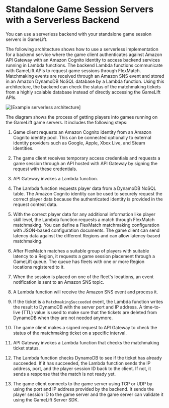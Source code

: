 # Standalone Game Session Servers with a Serverless Backend<a name="gamelift_quickstart_customservers_designbackend_arch_serverless"></a>

You can use a serverless backend with your standalone game session servers in GameLift\.

The following architecture shows how to use a serverless implementation for a backend service where the game client authenticates against Amazon API Gateway with an Amazon Cognito identity to access backend services running in Lambda functions\. The backend Lambda functions communicate with GameLift APIs to request game sessions through FlexMatch\. Matchmaking events are received through an Amazon SNS event and stored in an Amazon DynamoDB NoSQL database by a Lambda function\. Using this architecture, the backend can check the status of the matchmaking tickets from a highly scalable database instead of directly accessing the GameLift APIs\. 

![\[Example serverless architecture\]](http://docs.aws.amazon.com/gamelift/latest/developerguide/images/qs_arch_serverless.png)

The diagram shows the process of getting players into games running on the GameLift game servers\. It includes the following steps:

1. Game client requests an Amazon Cognito identity from an Amazon Cognito identity pool\. This can be connected optionally to external identity providers such as Google, Apple, Xbox Live, and Steam identities\.

1. The game client receives temporary access credentials and requests a game session through an API hosted with API Gateway by signing the request with these credentials\.

1. API Gateway invokes a Lambda function\.

1. The Lambda function requests player data from a DynamoDB NoSQL table\. The Amazon Cognito identity can be used to securely request the correct player data because the authenticated identity is provided in the request context data\.

1. With the correct player data for any additional information like player skill level, the Lambda function requests a match through FlexMatch matchmaking\. You can define a FlexMatch matchmaking configuration with JSON\-based configuration documents\. The game client can send latency data against the different Regions and can allow latency\-based matchmaking\.

1. After FlexMatch matches a suitable group of players with suitable latency to a Region, it requests a game session placement through a GameLift queue\. The queue has fleets with one or more Region locations registered to it\.

1. When the session is placed on one of the fleet's locations, an event notification is sent to an Amazon SNS topic\.

1. A Lambda function will receive the Amazon SNS event and process it\.

1. If the ticket is a `MatchmakingSucceeded` event, the Lambda function writes the result to DynamoDB with the server port and IP address\. A time\-to\-live \(TTL\) value is used to make sure that the tickets are deleted from DynamoDB when they are not needed anymore\.

1. The game client makes a signed request to API Gateway to check the status of the matchmaking ticket on a specific interval\.

1. API Gateway invokes a Lambda function that checks the matchmaking ticket status\. 

1. The Lambda function checks DynamoDB to see if the ticket has already succeeded\. If it has succeeded, the Lambda function sends the IP address, port, and the player session ID back to the client\. If not, it sends a response that the match is not ready yet\.

1. The game client connects to the game server using TCP or UDP by using the port and IP address provided by the backend\. It sends the player session ID to the game server and the game server can validate it using the GameLift Server SDK\. 